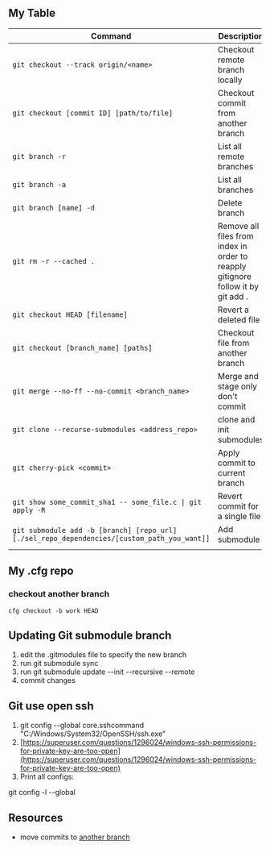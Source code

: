 
## My Table

| Command                                                                                     | Description                                                                      |
| ------------------------------------------------------------------------------------------- | -------------------------------------------------------------------------------- |
| `git checkout --track origin/<name>`                                                        | Checkout remote branch locally                                                   |
| `git checkout [commit ID] [path/to/file]`                                                   | Checkout commit from another branch                                              |
| `git branch -r`                                                                             | List all remote branches                                                         |
| `git branch -a`                                                                             | List all branches                                                                |
| `git branch [name] -d`                                                                      | Delete branch                                                                    |
| `git rm -r --cached .`                                                                      | Remove all files from index in order to reapply gitignore follow it by git add . |
| `git checkout HEAD [filename]`                                                              | Revert a deleted file                                                            |
| `git checkout [branch_name] [paths]`                                                        | Checkout file from another branch                                                |
| `git merge --no-ff --no-commit <branch_name>`                                               | Merge and stage only don't commit                                                |
| `git clone --recurse-submodules <address_repo>`                                             | clone and init submodules                                                        |
| `git cherry-pick <commit>`                                                                  | Apply commit to current branch                                                   |
| `git show some_commit_sha1 -- some_file.c \| git apply -R`                                  | Revert commit for a single file                                                  |
| `git submodule add -b [branch] [repo_url] [./sel_repo_dependencies/[custom_path_you_want]]` | Add submodule                                                                    |
|                                                                                             |                                                                                  |

## My .cfg repo

### checkout another branch 
```
cfg checkout -b work HEAD
```

## Updating Git submodule branch

1.  edit the .gitmodules file to specify the new branch
2.  run git submodule sync
3.  run git submodule update --init --recursive --remote
4.  commit changes
## Git use open ssh

1.  git config --global core.sshcommand "C:/Windows/System32/OpenSSH/ssh.exe"
2.  [https://superuser.com/questions/1296024/windows-ssh-permissions-for-private-key-are-too-open](https://superuser.com/questions/1296024/windows-ssh-permissions-for-private-key-are-too-open)
3.  Print all configs:

git config -l --global
## Resources

* move commits to [another branch](https://howchoo.com/git/git-move-your-latest-commits-to-another-branch#determine-how-many-commits-to-move)